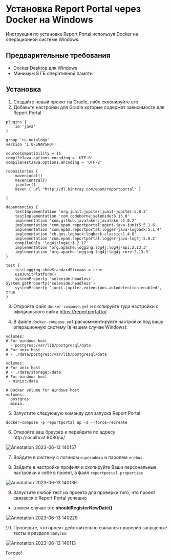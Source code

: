 # Установка Report Portal через Docker на Windows

Инструкция по установке Report Portal используя Docker на операционной системе Windows.

## Предварительные требования

- Docker Desktop для Windows
- Минимум 8 ГБ оперативной памяти

## Установка

1. Создайте новый проект на Gradle, либо склонируйте его
2. Добавьте настройки для Gradle которые содержат зависимости для Report Portal

```
plugins {
    id 'java'
}

group 'ru.netology'
version '1.0-SNAPSHOT'

sourceCompatibility = 11
compileJava.options.encoding = 'UTF-8'
compileTestJava.options.encoding = 'UTF-8'

repositories {
    mavenLocal()
    mavenCentral()
    jcenter()
    maven { url "http://dl.bintray.com/epam/reportportal" }

}

dependencies {
    testImplementation 'org.junit.jupiter:junit-jupiter:5.8.2'
    testImplementation 'com.codeborne:selenide:6.13.0'
    implementation 'com.github.javafaker:javafaker:1.0.2'
    implementation 'com.epam.reportportal:agent-java-junit5:5.1.6'
    implementation 'com.epam.reportportal:logger-java-logback:5.1.4'
    implementation 'ch.qos.logback:logback-classic:1.4.6'
    implementation 'com.epam.reportportal:logger-java-log4j:5.0.2'
    compileOnly 'log4j:log4j:1.2.17'
    implementation 'org.apache.logging.log4j:log4j-api:2.13.3'
    implementation 'org.apache.logging.log4j:log4j-core:2.13.3'
}

test {
    testLogging.showStandardStreams = true
    useJUnitPlatform()
    systemProperty 'selenide.headless', System.getProperty('selenide.headless')
    systemProperty 'junit.jupiter.extensions.autodetection.enabled', true
}

```

3. Откройте файл `docker-compose.yml` и скопируйте туда настройки с официального сайта https://reportportal.io/

4. В файле `docker-compose.yml` раскомментируйте настройки под вашу операционную систему (в нашем случае Windows):
```  
volumes:
# For windows host
  - postgres:/var/lib/postgresql/data
# For unix host
# - ./data/postgres:/var/lib/postgresql/data
```

```
volumes:
# For unix host
# - ./data/storage:/data 
# For windows host
 - minio:/data
```

```
# Docker volume for Windows host
volumes:
  postgres:
  minio:
```

5. Запустите следующую команду для запуска Report Portal:

```
docker-compose -p reportportal up -d --force-recreate   
```

6. Откройте ваш браузер и перейдите по адресу http://localhost:8080/ui/

![Annotation 2023-06-13 140157](https://github.com/jswift911/AQA_Report_portal/assets/46243492/bbfc649d-e7da-497e-8353-1b24877215f5)


7. Войдите в систему с логином `superadmin` и паролем `erebus`

8. Зайдите в настройки профиля и скопируйте Ваши персональные настройки к себе в проект, в файл `reportportal.properties`

![Annotation 2023-06-13 140136](https://github.com/jswift911/AQA_Report_portal/assets/46243492/100a41bc-ffac-4d72-9df3-de2985fbf3c2)


9. Запустите любой тест из проекта для проверки того, что проект связался с Report Portal успешно 
 - в моем случае это <b>shouldRegisterNewDate()</b>

![Annotation 2023-06-13 140229](https://github.com/jswift911/AQA_Report_portal/assets/46243492/37703dc2-40a8-43ed-b0cb-869955f78240)

10. Проверьте, что проект действительно связался проверив запущеные тесты в разделе `Запуски`

![Annotation 2023-06-13 140113](https://github.com/jswift911/AQA_Report_portal/assets/46243492/57bf9b1d-5c96-4532-9868-0c61b37f9b5c)

Готово!
